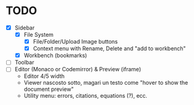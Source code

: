 # TODO

- [x] Sidebar
  - [x] File System
    - [x] File/Folder/Upload Image buttons
    - [x] Context menu with Rename, Delete and "add to workbench"
  - [x] Workbench (bookmarks)
- [ ] Toolbar
- [ ] Editor (Monaco or Codemirror) & Preview (iframe)
  - Editor 4/5 width
  - Viewer nascosto sotto, magari un testo come "hover to show the document preview"
  - Utility menu: errors, citations, equations (?), ecc.
